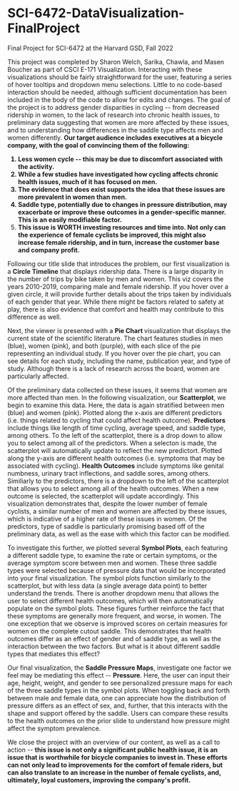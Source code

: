 # SCI-6472-DataVisualization-FinalProject
Final Project for SCI-6472 at the Harvard GSD, Fall 2022

This project was completed by Sharon Welch, Sarika, Chawla, and Masen Boucher as part of CSCI E-171 Visualization. Interacting with these visualizations should be fairly straightforward for the user, featuring a series of hover tooltips and dropdown menu selections. Little to no code-based interaction should be needed, although sufficient documentation has been included in the body of the code to allow for edits and changes. The goal of the project is to address gender disparities in cycling -- from decreased ridership in women, to the lack of research into chronic health issues, to preliminary data suggesting that women are more affected by these issues, and to understanding how differences in the saddle type affects men and women differently. <b>Our target audience includes executives at a bicycle company, with the goal of convincing them of the following: 
1) Less women cycle -- this may be due to discomfort associated with the activity. 
2) While a few studies have investigated how cycling affects chronic health issues, much of it has focused on men. 
3) The evidence that does exist supports the idea that these issues are more prevalent in women than men. 
4) Saddle type, potentially due to changes in pressure distribution, may exacerbate or improve these outcomes in a gender-specific manner. This is an easily modifiable factor. 
5) This issue is WORTH investing resources and time into. Not only can the experience of female cyclists be improved, this might also increase female ridership, and in turn, increase the customer base and company profit. </b>

Following our title slide that introduces the problem, our first visualization is a <b>Circle Timeline</b> that displays ridership data. There is a large disparity in the number of trips by bike taken by men and women. This viz covers the years 2010-2019, comparing male and female ridership. If you hover over a given circle, it will provide further details about the trips taken by individuals of each gender that year. While there might be factors related to safety at play, there is also evidence that comfort and health may contribute to this difference as well. 

Next, the viewer is presented with a <b> Pie Chart </b> visualization that displays the current state of the scientific literature. The chart features studies in men (blue), women (pink), and both (purple), with each slice of the pie representing an individual study. If you hover over the pie chart, you can see details for each study, including the name, publication year, and type of study. Although there is a lack of research across the board, women are particularly affected. 

Of the preliminary data collected on these issues, it seems that women are more affected than men. In the following visualization, our <b>Scatterplot</b>, we begin to examine this data. Here, the data is again stratified between men (blue) and women (pink). Plotted along the x-axis are different predictors (i.e. things related to cycling that could affect health outcome). <b>Predictors</b> include things like length of time cycling, average speed, and saddle type, among others. To the left of the scatterplot, there is a drop down to allow you to select among all of the predictors. When a selecton is made, the scatterplot will automatically update to reflect the new predictort. Plotted along the y-axis are different health outcomes (i.e. symptoms that may be associated with cycling). <b>Health Outcomes</b> include symptoms like genital numbness, urinary tract inflections, and saddle sores, among others. Similiarly to the predictors, there is a dropdown to the left of the scatterplot that allows you to select among all of the health outcomes. When a new outcome is selected, the scatterplot will update accordingly. This visualization demonstrates that, despite the lower number of female cyclists, a similar number of men and women are affected by these issues, which is indicative of a higher rate of these issues in women. Of the predictors, type of saddle is particularly promising based off of the preliminary data, as well as the ease with which this factor can be modified.

To investigate this further, we plotted several <b>Symbol Plots</b>, each featuring a different saddle type, to examine the rate or certain symptoms, or the average symptom score between men and women. These three saddle types were selected because of pressure data that would be incorporated into your final visualization. The symbol plots function similarly to the scatterplot, but with less data (a single average data point) to better understand the trends. There is another dropdown menu that allows the user to select different health outcomes, which will then automatically populate on the symbol plots. These figures further reinforce the fact that these symptoms are generally more frequent, and worse, in women. The one exception that we observe is improved scores on certain measures for women on the complete cutout saddle. This demonstrates that health outcomes differ as an effect of gender and of saddle type, as well as the interaction between the two factors. But what is it about different saddle types that mediates this effect? 

Our final visualization, the <b>Saddle Pressure Maps</b>, investigate one factor we feel may be mediating this effect -- <b>Pressure</b>. Here, the user can input their age, height, weight, and gender to see personalized pressure maps for each of the three saddle types in the symbol plots. When toggling back and forth between male and female data, one can appreciate how the distribution of pressure differs as an effect of sex, and, further, that this interacts with the shape and support offered by the saddle. Users can compare these results to the health outcomes on the prior slide to understand how pressure might affect the symptom prevalence. 

We close the project with an overview of our content, as well as a call to action -- <b> this issue is not only a significant public health issue, it is an issue that is worthwhile for bicycle companies to invest in. These efforts can not only lead to improvements for the comfort of female riders, but can also translate to an increase in the number of female cyclists, and, ultimately, loyal customers, improving the company's profit.</b> 
